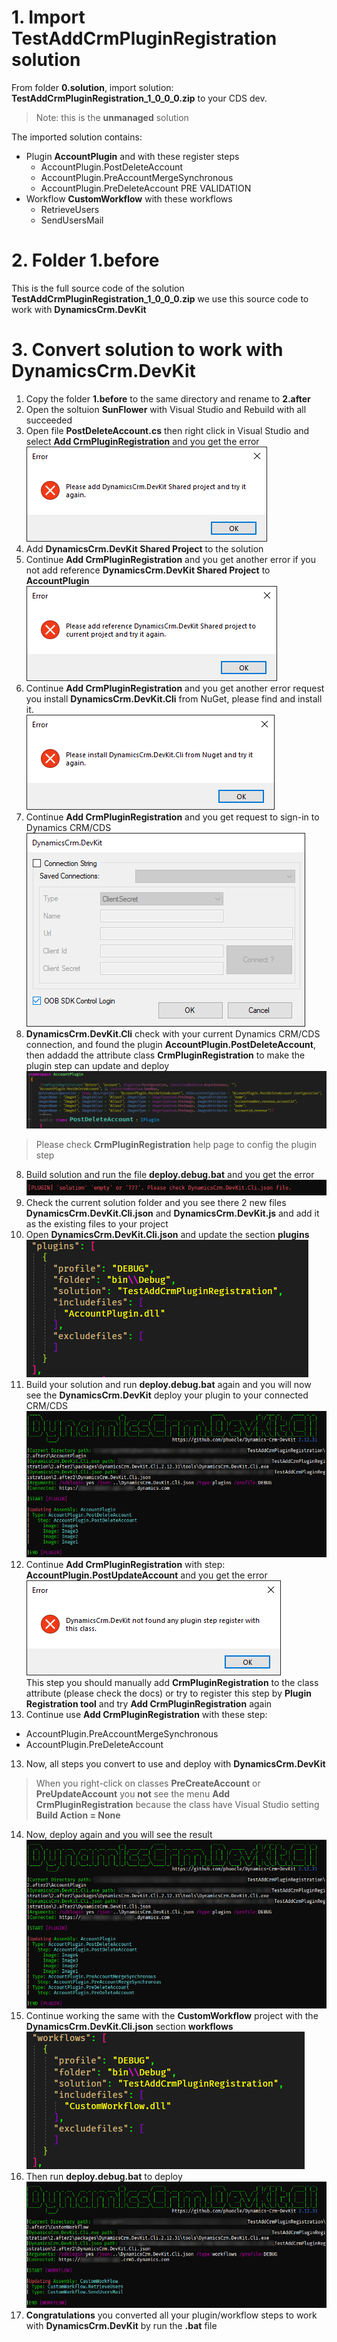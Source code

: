 # 1. Import **TestAddCrmPluginRegistration** solution
From folder **0.solution**, import solution: **TestAddCrmPluginRegistration_1_0_0_0.zip** to your CDS dev.

>Note: this is the **unmanaged** solution

The imported solution contains:

* Plugin **AccountPlugin** and with these register steps
  * AccountPlugin.PostDeleteAccount
  * AccountPlugin.PreAccountMergeSynchronous
  * AccountPlugin.PreDeleteAccount PRE VALIDATION
* Workflow **CustomWorkflow** with these workflows
  * RetrieveUsers
  * SendUsersMail

# 2. Folder **1.before**
This is the full source code of the solution **TestAddCrmPluginRegistration_1_0_0_0.zip** we use this source code to work with **DynamicsCrm.DevKit**

# 3. Convert solution to work with **DynamicsCrm.DevKit**

1. Copy the folder **1.before** to the same directory and rename to **2.after**
2. Open the soltuion **SunFlower** with Visual Studio and Rebuild with all succeeded
3. Open file **PostDeleteAccount.cs** then right click in Visual Studio and select **Add CrmPluginRegistration** and you get the error\
![TestAddCrmPluginRegistration](images/01.png)
4. Add **DynamicsCrm.DevKit Shared Project** to the solution
5. Continue **Add CrmPluginRegistration** and you get another error if you not add reference **DynamicsCrm.DevKit Shared Project** to **AccountPlugin**\
![TestAddCrmPluginRegistration](images/02.png)
6. Continue **Add CrmPluginRegistration** and you get another error request you install **DynamicsCrm.DevKit.Cli** from NuGet, please find and install it.\
![TestAddCrmPluginRegistration](images/03.png)
6. Continue **Add CrmPluginRegistration** and you get request to sign-in to Dynamics CRM/CDS\
![TestAddCrmPluginRegistration](images/04.png)
7. **DynamicsCrm.DevKit.Cli** check with your current Dynamics CRM/CDS connection, and found the plugin **AccountPlugin.PostDeleteAccount**, then addadd the attribute class **CrmPluginRegistration** to make the plugin step can update and deploy\
![TestAddCrmPluginRegistration](images/05.png)
> Please check **CrmPluginRegistration** help page to config the plugin step
8. Build solution and run the file **deploy.debug.bat** and you get the error\
![TestAddCrmPluginRegistration](images/06.png)
9. Check the current solution folder and you see there 2 new files **DynamicsCrm.DevKit.Cli.json** and **DynamicsCrm.DevKit.js** and add it as the existing files to your project
10. Open **DynamicsCrm.DevKit.Cli.json** and update the section **plugins**\
![TestAddCrmPluginRegistration](images/07.png)
11. Build your solution and run **deploy.debug.bat** again and you will now see the **DynamicsCrm.DevKit** deploy your plugin to your connected CRM/CDS\
![TestAddCrmPluginRegistration](images/08.png)
12. Continue **Add CrmPluginRegistration** with step: **AccountPlugin.PostUpdateAccount** and you get the error\
![TestAddCrmPluginRegistration](images/09.png)\
This step you should manually add **CrmPluginRegistration** to the class attribute (please check the docs) or try to register this step by **Plugin Registration tool** and try **Add CrmPluginRegistration** again
12. Continue use **Add CrmPluginRegistration** with these step:
* AccountPlugin.PreAccountMergeSynchronous
* AccountPlugin.PreDeleteAccount
13. Now, all steps you convert to use and deploy with **DynamicsCrm.DevKit**
>When you right-click on classes **PreCreateAccount** or **PreUpdateAccount** you **not** see the menu **Add CrmPluginRegistration** because the class have Visual Studio setting **Build Action = None**
14. Now, deploy again and you will see the result\
![TestAddCrmPluginRegistration](images/10.png)
15. Continue working the same with the **CustomWorkflow** project with the **DynamicsCrm.DevKit.Cli.json** section **workflows**\
![TestAddCrmPluginRegistration](images/11.png)
16. Then run **deploy.debug.bat** to deploy\
![TestAddCrmPluginRegistration](images/12.png)
17. **Congratulations** you converted all your plugin/workflow steps to work with **DynamicsCrm.DevKit** by run the **.bat** file